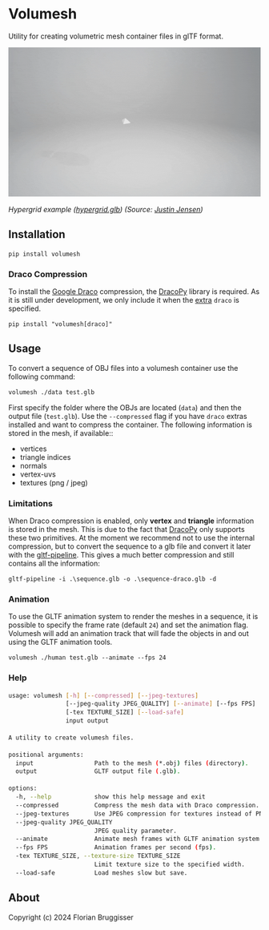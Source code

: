 # Volumesh
Utility for creating volumetric mesh container files in glTF format.

[![Hypergrid](media/hypergrid.gif)](https://easyguet.ch/ias/volumesh-viewer/?model=hypergrid)

*Hypergrid example ([hypergrid.glb](https://easyguet.ch/ias/volumesh-viewer/hypergrid.glb)) (Source: [Justin Jensen](https://github.com/neverhood311/Stop-motion-OBJ/wiki#gallery))*

## Installation

```
pip install volumesh
```

### Draco Compression
To install the [Google Draco](https://google.github.io/draco/) compression, the [DracoPy](https://github.com/seung-lab/DracoPy) library is required. As it is still under development, we only include it when the [extra](https://packaging.python.org/en/latest/tutorials/installing-packages/#installing-setuptools-extras) `draco` is specified.

```
pip install "volumesh[draco]"
```

## Usage

To convert a sequence of OBJ files into a volumesh container use the following command:

```bash
volumesh ./data test.glb
```

First specify the folder where the OBJs are located (`data`) and then the output file (`test.glb`). Use the `--compressed` flag if you have `draco` extras installed and want to compress the container.
The following information is stored in the mesh, if available::

* vertices
* triangle indices
* normals
* vertex-uvs
* textures (png / jpeg)

### Limitations
When Draco compression is enabled, only **vertex** and **triangle** information is stored in the mesh. This is due to the fact that [DracoPy](https://github.com/seung-lab/DracoPy) only supports these two primitives. At the moment we recommend not to use the internal compression, but to convert the sequence to a glb file and convert it later with the [gltf-pipeline](https://github.com/CesiumGS/gltf-pipeline). This gives a much better compression and still contains all the information:

```
gltf-pipeline -i .\sequence.glb -o .\sequence-draco.glb -d
```

### Animation
To use the GLTF animation system to render the meshes in a sequence, it is possible to specify the frame rate (default `24`) and set the animation flag. Volumesh will add an animation track that will fade the objects in and out using the GLTF animation tools.

```
volumesh ./human test.glb --animate --fps 24
```

### Help

```bash
usage: volumesh [-h] [--compressed] [--jpeg-textures]
                [--jpeg-quality JPEG_QUALITY] [--animate] [--fps FPS]
                [-tex TEXTURE_SIZE] [--load-safe]
                input output

A utility to create volumesh files.

positional arguments:
  input                 Path to the mesh (*.obj) files (directory).
  output                GLTF output file (.glb).

options:
  -h, --help            show this help message and exit
  --compressed          Compress the mesh data with Draco compression.
  --jpeg-textures       Use JPEG compression for textures instead of PNG.
  --jpeg-quality JPEG_QUALITY
                        JPEG quality parameter.
  --animate             Animate mesh frames with GLTF animation system.
  --fps FPS             Animation frames per second (fps).
  -tex TEXTURE_SIZE, --texture-size TEXTURE_SIZE
                        Limit texture size to the specified width.
  --load-safe           Load meshes slow but save.
```

## About
Copyright (c) 2024 Florian Bruggisser
